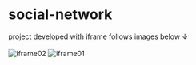 # social-network
 project developed with iframe follows images below ↓
 <br> <br>
![iframe02](https://user-images.githubusercontent.com/125049474/225428490-8a3b0746-b5ce-4d7c-afab-41df57261225.png)
![iframe01](https://user-images.githubusercontent.com/125049474/225428342-bfdab3e3-a55e-45d9-8565-df466a269725.png)
